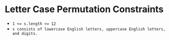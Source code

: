 # Letter Case Permutation Constraints

-   `1 <= s.length <= 12`
-   `s consists of lowercase English letters, uppercase English letters, and digits.`